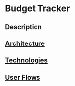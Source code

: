 # Budget Tracker

## Description

## [Architecture](./docs/architecture.md)

## [Technologies](./docs/technologies.md)

## [User Flows](./docs/flows.md)